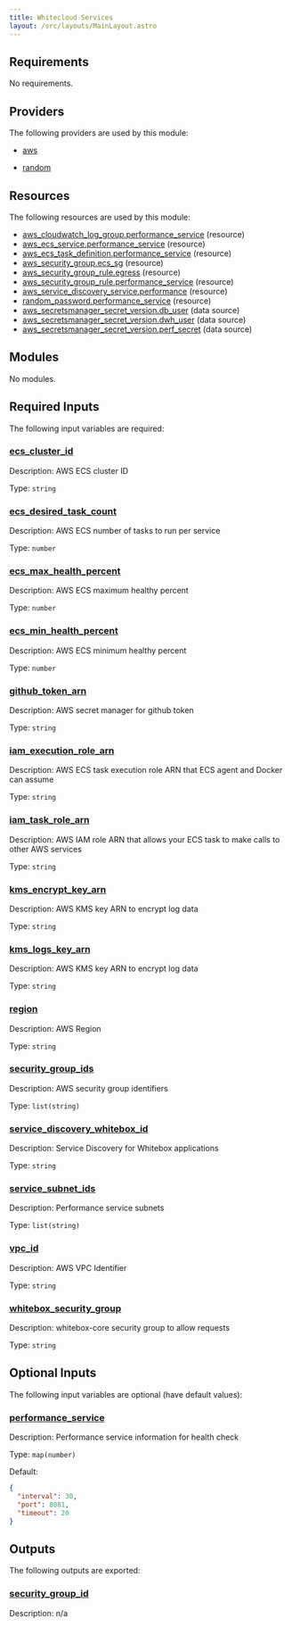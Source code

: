 ```yaml
---
title: Whitecloud Services
layout: /src/layouts/MainLayout.astro
---
```




## Requirements

No requirements.

## Providers

The following providers are used by this module:

- <a name="provider_aws"></a> [aws](#provider\_aws)

- <a name="provider_random"></a> [random](#provider\_random)

## Resources

The following resources are used by this module:

- [aws_cloudwatch_log_group.performance_service](https://registry.terraform.io/providers/hashicorp/aws/latest/docs/resources/cloudwatch_log_group) (resource)
- [aws_ecs_service.performance_service](https://registry.terraform.io/providers/hashicorp/aws/latest/docs/resources/ecs_service) (resource)
- [aws_ecs_task_definition.performance_service](https://registry.terraform.io/providers/hashicorp/aws/latest/docs/resources/ecs_task_definition) (resource)
- [aws_security_group.ecs_sg](https://registry.terraform.io/providers/hashicorp/aws/latest/docs/resources/security_group) (resource)
- [aws_security_group_rule.egress](https://registry.terraform.io/providers/hashicorp/aws/latest/docs/resources/security_group_rule) (resource)
- [aws_security_group_rule.performance_service](https://registry.terraform.io/providers/hashicorp/aws/latest/docs/resources/security_group_rule) (resource)
- [aws_service_discovery_service.performance](https://registry.terraform.io/providers/hashicorp/aws/latest/docs/resources/service_discovery_service) (resource)
- [random_password.performance_service](https://registry.terraform.io/providers/hashicorp/random/latest/docs/resources/password) (resource)
- [aws_secretsmanager_secret_version.db_user](https://registry.terraform.io/providers/hashicorp/aws/latest/docs/data-sources/secretsmanager_secret_version) (data source)
- [aws_secretsmanager_secret_version.dwh_user](https://registry.terraform.io/providers/hashicorp/aws/latest/docs/data-sources/secretsmanager_secret_version) (data source)
- [aws_secretsmanager_secret_version.perf_secret](https://registry.terraform.io/providers/hashicorp/aws/latest/docs/data-sources/secretsmanager_secret_version) (data source)

## Modules

No modules.

## Required Inputs

The following input variables are required:

### <a name="input_ecs_cluster_id"></a> [ecs\_cluster\_id](#input\_ecs\_cluster\_id)

Description: AWS ECS cluster ID

Type: `string`

### <a name="input_ecs_desired_task_count"></a> [ecs\_desired\_task\_count](#input\_ecs\_desired\_task\_count)

Description: AWS ECS number of tasks to run per service

Type: `number`

### <a name="input_ecs_max_health_percent"></a> [ecs\_max\_health\_percent](#input\_ecs\_max\_health\_percent)

Description: AWS ECS maximum healthy percent

Type: `number`

### <a name="input_ecs_min_health_percent"></a> [ecs\_min\_health\_percent](#input\_ecs\_min\_health\_percent)

Description: AWS ECS minimum healthy percent

Type: `number`

### <a name="input_github_token_arn"></a> [github\_token\_arn](#input\_github\_token\_arn)

Description: AWS secret manager for github token

Type: `string`

### <a name="input_iam_execution_role_arn"></a> [iam\_execution\_role\_arn](#input\_iam\_execution\_role\_arn)

Description: AWS ECS task execution role ARN that ECS agent and Docker can assume

Type: `string`

### <a name="input_iam_task_role_arn"></a> [iam\_task\_role\_arn](#input\_iam\_task\_role\_arn)

Description: AWS IAM role ARN that allows your ECS task to make calls to other AWS services

Type: `string`

### <a name="input_kms_encrypt_key_arn"></a> [kms\_encrypt\_key\_arn](#input\_kms\_encrypt\_key\_arn)

Description: AWS KMS key ARN to encrypt log data

Type: `string`

### <a name="input_kms_logs_key_arn"></a> [kms\_logs\_key\_arn](#input\_kms\_logs\_key\_arn)

Description: AWS KMS key ARN to encrypt log data

Type: `string`

### <a name="input_region"></a> [region](#input\_region)

Description: AWS Region

Type: `string`

### <a name="input_security_group_ids"></a> [security\_group\_ids](#input\_security\_group\_ids)

Description: AWS security group identifiers

Type: `list(string)`

### <a name="input_service_discovery_whitebox_id"></a> [service\_discovery\_whitebox\_id](#input\_service\_discovery\_whitebox\_id)

Description: Service Discovery for Whitebox applications

Type: `string`

### <a name="input_service_subnet_ids"></a> [service\_subnet\_ids](#input\_service\_subnet\_ids)

Description: Performance service subnets

Type: `list(string)`

### <a name="input_vpc_id"></a> [vpc\_id](#input\_vpc\_id)

Description: AWS VPC Identifier

Type: `string`

### <a name="input_whitebox_security_group"></a> [whitebox\_security\_group](#input\_whitebox\_security\_group)

Description: whitebox-core security group to allow requests

Type: `string`

## Optional Inputs

The following input variables are optional (have default values):

### <a name="input_performance_service"></a> [performance\_service](#input\_performance\_service)

Description: Performance service information for health check

Type: `map(number)`

Default:

```json
{
  "interval": 30,
  "port": 8081,
  "timeout": 20
}
```

## Outputs

The following outputs are exported:

### <a name="output_security_group_id"></a> [security\_group\_id](#output\_security\_group\_id)

Description: n/a


